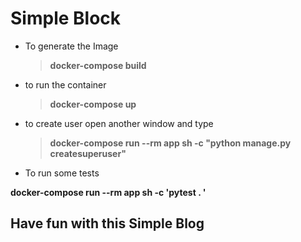 # Simple Block

- To generate the Image
  > **docker-compose build**

* to run the container
  > **docker-compose up**
* to create user open another window and type

  > **docker-compose run --rm app sh -c "python manage.py createsuperuser"**

* To run some tests

**docker-compose run --rm app sh -c 'pytest . '**

## Have fun with this Simple Blog
